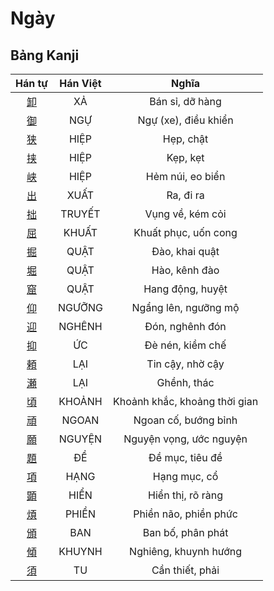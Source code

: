 <link href="styles.css" rel="stylesheet">

# Ngày

## Bảng Kanji

| Hán tự | Hán Việt | Nghĩa |
| :---: | :---: | :---: |
| [<span class="stroke-order">卸</span>](https://www.tiengnhatdongian.com/kanji/giai-nghia-kanji-%E5%8D%B8) | XẢ | Bán sỉ, dỡ hàng |
| [<span class="stroke-order">御</span>](https://www.tiengnhatdongian.com/kanji/giai-nghia-kanji-%E5%BE%A1) | NGỰ | Ngự (xe), điều khiển |
| [<span class="stroke-order">狭</span>](https://www.tiengnhatdongian.com/kanji/giai-nghia-kanji-%E7%8B%AD) | HIỆP | Hẹp, chật |
| [<span class="stroke-order">挟</span>](https://www.tiengnhatdongian.com/kanji/giai-nghia-kanji-%E6%8C%9F) | HIỆP | Kẹp, kẹt |
| [<span class="stroke-order">峡</span>](https://www.tiengnhatdongian.com/kanji/giai-nghia-kanji-%E5%B3%A1) | HIỆP | Hẻm núi, eo biển |
| [<span class="stroke-order">出</span>](https://www.tiengnhatdongian.com/kanji/giai-nghia-kanji-%E5%87%BA) | XUẤT | Ra, đi ra |
| [<span class="stroke-order">拙</span>](https://www.tiengnhatdongian.com/kanji/giai-nghia-kanji-%E6%8B%99) | TRUYẾT | Vụng về, kém cỏi |
| [<span class="stroke-order">屈</span>](https://www.tiengnhatdongian.com/kanji/giai-nghia-kanji-%E5%B1%88) | KHUẤT | Khuất phục, uốn cong |
| [<span class="stroke-order">掘</span>](https://www.tiengnhatdongian.com/kanji/giai-nghia-kanji-%E6%8E%98) | QUẬT | Đào, khai quật |
| [<span class="stroke-order">堀</span>](https://www.tiengnhatdongian.com/kanji/giai-nghia-kanji-%E5%A0%80) | QUẬT | Hào, kênh đào |
| [<span class="stroke-order">窟</span>](https://www.tiengnhatdongian.com/kanji/giai-nghia-kanji-%E7%AA%9F) | QUẬT | Hang động, huyệt |
| [<span class="stroke-order">仰</span>](https://www.tiengnhatdongian.com/kanji/giai-nghia-kanji-%E4%BB%B0) | NGƯỠNG | Ngẩng lên, ngưỡng mộ |
| [<span class="stroke-order">迎</span>](https://www.tiengnhatdongian.com/kanji/giai-nghia-kanji-%E8%BF%8E) | NGHÊNH | Đón, nghênh đón |
| [<span class="stroke-order">抑</span>](https://www.tiengnhatdongian.com/kanji/giai-nghia-kanji-%E6%8A%91) | ỨC | Đè nén, kiềm chế |
| [<span class="stroke-order">頼</span>](https://www.tiengnhatdongian.com/kanji/giai-nghia-kanji-%E9%A0%BC) | LẠI | Tin cậy, nhờ cậy |
| [<span class="stroke-order">瀬</span>](https://www.tiengnhatdongian.com/kanji/giai-nghia-kanji-%E7%80%AC) | LẠI | Ghềnh, thác |
| [<span class="stroke-order">頃</span>](https://www.tiengnhatdongian.com/kanji/giai-nghia-kanji-%E9%A0%83) | KHOẢNH | Khoảnh khắc, khoảng thời gian |
| [<span class="stroke-order">頑</span>](https://www.tiengnhatdongian.com/kanji/giai-nghia-kanji-%E9%A0%91) | NGOAN | Ngoan cố, bướng bỉnh |
| [<span class="stroke-order">願</span>](https://www.tiengnhatdongian.com/kanji/giai-nghia-kanji-%E9%A1%98) | NGUYỆN | Nguyện vọng, ước nguyện |
| [<span class="stroke-order">題</span>](https://www.tiengnhatdongian.com/kanji/giai-nghia-kanji-%E9%A1%8C) | ĐỀ | Đề mục, tiêu đề |
| [<span class="stroke-order">項</span>](https://www.tiengnhatdongian.com/kanji/giai-nghia-kanji-%E9%A0%85) | HẠNG | Hạng mục, cổ |
| [<span class="stroke-order">顕</span>](https://www.tiengnhatdongian.com/kanji/giai-nghia-kanji-%E9%A1%95) | HIỂN | Hiển thị, rõ ràng |
| [<span class="stroke-order">煩</span>](https://www.tiengnhatdongian.com/kanji/giai-nghia-kanji-%E7%85%A9) | PHIỀN | Phiền não, phiền phức |
| [<span class="stroke-order">頒</span>](https://www.tiengnhatdongian.com/kanji/giai-nghia-kanji-%E9%A0%92) | BAN | Ban bố, phân phát |
| [<span class="stroke-order">傾</span>](https://www.tiengnhatdongian.com/kanji/giai-nghia-kanji-%E5%82%BE) | KHUYNH | Nghiêng, khuynh hướng |
| [<span class="stroke-order">須</span>](https://www.tiengnhatdongian.com/kanji/giai-nghia-kanji-%E9%A0%88) | TU | Cần thiết, phải |

